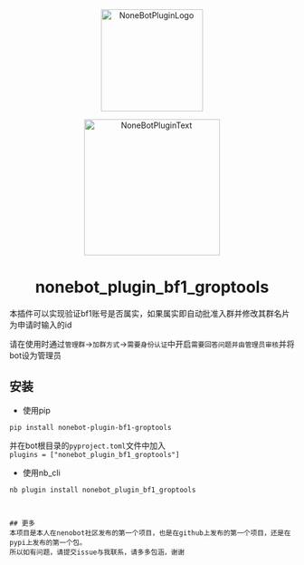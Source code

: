 <div align="center">
  <a href="https://v2.nonebot.dev/store"><img src="https://github.com/A-kirami/nonebot-plugin-template/blob/resources/nbp_logo.png" width="180" height="180" alt="NoneBotPluginLogo"></a>
  <br>
  <p><img src="https://github.com/A-kirami/nonebot-plugin-template/blob/resources/NoneBotPlugin.svg" width="240" alt="NoneBotPluginText"></p>
</div>

<div align="center">

# nonebot_plugin_bf1_groptools
</div>
本插件可以实现验证bf1账号是否属实，如果属实即自动批准入群并修改其群名片为申请时输入的id  

请在使用时通过`管理群`->`加群方式`->`需要身份认证`中开启`需要回答问题并由管理员审核`并将bot设为管理员  


## 安装
* 使用pip 
```
pip install nonebot-plugin-bf1-groptools
```
并在bot根目录的`pyproject.toml`文件中加入  
    `plugins = ["nonebot_plugin_bf1_groptools"]` 

* 使用nb_cli
```
nb plugin install nonebot_plugin_bf1_groptools
 


## 更多
本项目是本人在nenobot社区发布的第一个项目，也是在github上发布的第一个项目，还是在pypi上发布的第一个包。  
所以如有问题，请提交issue与我联系，请多多包涵，谢谢


